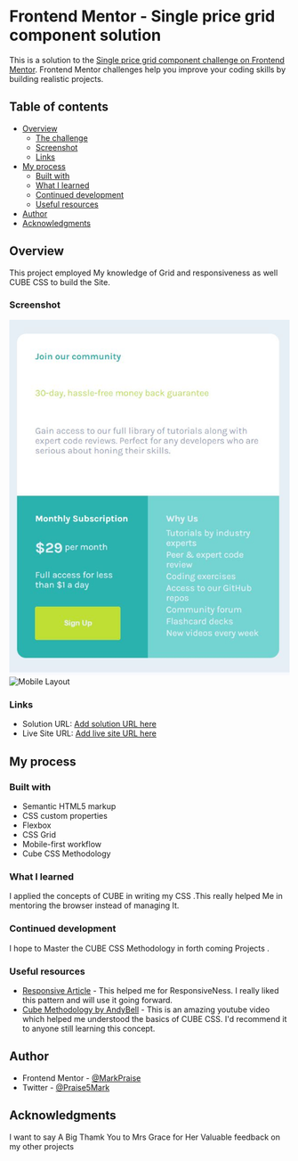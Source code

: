 # Frontend Mentor - Single price grid component solution

This is a solution to the [Single price grid component challenge on Frontend Mentor](https://www.frontendmentor.io/challenges/single-price-grid-component-5ce41129d0ff452fec5abbbc). Frontend Mentor challenges help you improve your coding skills by building realistic projects. 

## Table of contents

- [Overview](#overview)
  - [The challenge](#the-challenge)
  - [Screenshot](#screenshot)
  - [Links](#links)
- [My process](#my-process)
  - [Built with](#built-with)
  - [What I learned](#what-i-learned)
  - [Continued development](#continued-development)
  - [Useful resources](#useful-resources)
- [Author](#author)
- [Acknowledgments](#acknowledgments)


## Overview
 This project employed My knowledge of Grid and responsiveness as well CUBE CSS to build the Site.




### Screenshot

![Desktop Layout](./images/DesktopLayout.JPG)
![Mobile Layout](./images/MobileLayout.JPG.JPG)


### Links

- Solution URL: [Add solution URL here](https://github.com/MarkPraise/singlePriceComponent)
- Live Site URL: [Add live site URL here](https://your-live-site-url.com)

## My process

### Built with

- Semantic HTML5 markup
- CSS custom properties
- Flexbox
- CSS Grid
- Mobile-first workflow
- Cube CSS Methodology


### What I learned

I applied the concepts of CUBE in writing my CSS .This really helped Me in  mentoring the browser instead of managing It.

### Continued development

I hope to Master the CUBE CSS Methodology in forth coming Projects .



### Useful resources

- [Responsive Article](https://fedmentor.dev/posts/responsive-meaning/) - This helped me for ResponsiveNess. I really liked this pattern and will use it going forward.
- [Cube Methodology by AndyBell](https://www.youtube.com/watch?v=5uhIiI9Ld5M) - This is an amazing youtube video which helped me understood the basics of CUBE CSS. I'd recommend it to anyone still learning this concept.


## Author


- Frontend Mentor - [@MarkPraise](https://www.frontendmentor.io/profile/MarkPraise)
- Twitter - [@Praise5Mark](https://www.twitter.com/Praise5Mark)


## Acknowledgments
 I want to say A Big Thamk You to Mrs Grace for Her Valuable feedback on my other projects
 

